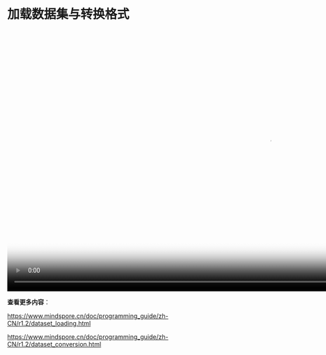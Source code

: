 # 加载数据集与转换格式

[comment]: <> (本文档中包含手把手系列视频，码云Gitee不支持展示，请于官方网站对应教程中查看)

<video id="video5" autoplay controls width="1200px" height="600px" poster="https://mindspore-website.obs.cn-north-4.myhuaweicloud.com:443/teaching_video/cover/%E6%89%8B%E6%8A%8A%E6%89%8B%E7%B3%BB%E5%88%97/%E5%8A%A0%E8%BD%BD%E6%95%B0%E6%8D%AE%E9%9B%86%E4%B8%8E%E8%BD%AC%E6%8D%A2%E6%A0%BC%E5%BC%8F%E8%AF%A6%E6%83%85%E9%A1%B5.png">
<source id="mp45" src="https://mindspore-website.obs.cn-north-4.myhuaweicloud.com:443/teaching_video/video/%E5%8A%A0%E8%BD%BD%E6%95%B0%E6%8D%AE%E9%9B%86%E5%92%8C%E8%BD%AC%E6%8D%A2%E6%A0%BC%E5%BC%8F.mp4" type="video/mp4">
</video>

**查看更多内容**：

<https://www.mindspore.cn/doc/programming_guide/zh-CN/r1.2/dataset_loading.html>

<https://www.mindspore.cn/doc/programming_guide/zh-CN/r1.2/dataset_conversion.html>